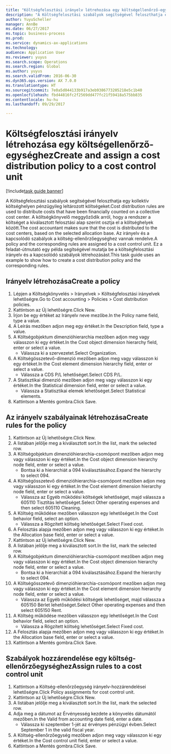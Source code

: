 ```yaml
--- 
title: "Költségfelosztási irányelv létrehozása egy költségellenőrző-egységhez"
description: "A Költségfelosztási szabályok segítségével feloszthatja egy kollektív költséghelyen pénzügyileg leltározott költségeket."
author: YuyuScheller
manager: AnnBe
ms.date: 06/27/2017
ms.topic: business-process
ms.prod: 
ms.service: dynamics-ax-applications
ms.technology: 
audience: Application User
ms.reviewer: yuyus
ms.search.scope: Operations
ms.search.region: Global
ms.author: yuyus
ms.search.validFrom: 2016-06-30
ms.dyn365.ops.version: AX 7.0.0
ms.translationtype: HT
ms.sourcegitcommit: 7e0a5d044133b917a3eb9386773205218e5c1b40
ms.openlocfilehash: fbd44816fc2f2569dd477fc21f59418a575bb835
ms.contentlocale: hu-hu
ms.lasthandoff: 09/29/2017

---
```

# <a name="create-and-assign-a-cost-distribution-policy-to-a-cost-control-unit"></a><span data-ttu-id="803e1-103">Költségfelosztási irányelv létrehozása egy költségellenőrző-egységhez</span><span class="sxs-lookup"><span data-stu-id="803e1-103">Create and assign a cost distribution policy to a cost control unit</span></span>

[!include[task guide banner](../../includes/task-guide-banner.md)]

<span data-ttu-id="803e1-104">A Költségfelosztási szabályok segítségével feloszthatja egy kollektív költséghelyen pénzügyileg leltározott költségeket.</span><span class="sxs-lookup"><span data-stu-id="803e1-104">Cost distribution rules are used to distribute costs that have been financially counted on a collective cost center.</span></span> <span data-ttu-id="803e1-105">A költségkönyvelő meggyőződik arról, hogy a rendszer a költséget a kiválasztott felosztási alap szerint osztja el a költséghelyek között.</span><span class="sxs-lookup"><span data-stu-id="803e1-105">The cost accountant makes sure that the cost is distributed to the cost centers, based on the selected allocation base.</span></span> <span data-ttu-id="803e1-106">Az irányelv és a kapcsolódó szabályok a költség-ellenőrzőegységhez vannak rendelve.</span><span class="sxs-lookup"><span data-stu-id="803e1-106">A policy and the corresponding rules are assigned to a cost control unit.</span></span> <span data-ttu-id="803e1-107">Ez a feladat-útmutató egy példa segítségével mutatja be a költségfelosztási irányelv és a kapcsolódó szabályok létrehozásást.</span><span class="sxs-lookup"><span data-stu-id="803e1-107">This task guide uses an example to show how to create a cost distribution policy and the corresponding rules.</span></span>


## <a name="create-a-policy"></a><span data-ttu-id="803e1-108">Irányelv létrehozása</span><span class="sxs-lookup"><span data-stu-id="803e1-108">Create a policy</span></span>
1. <span data-ttu-id="803e1-109">Lépjen a Költségkönyvelés > Irányelvek > Költségfelosztási irányelvek lehetőségre.</span><span class="sxs-lookup"><span data-stu-id="803e1-109">Go to Cost accounting > Policies > Cost distribution policies.</span></span>
2. <span data-ttu-id="803e1-110">Kattintson az Új lehetőségre.</span><span class="sxs-lookup"><span data-stu-id="803e1-110">Click New.</span></span>
3. <span data-ttu-id="803e1-111">Írjon be egy értéket az Irányelv neve mezőbe.</span><span class="sxs-lookup"><span data-stu-id="803e1-111">In the Policy name field, type a value.</span></span>
4. <span data-ttu-id="803e1-112">A Leírás mezőben adjon meg egy értéket.</span><span class="sxs-lookup"><span data-stu-id="803e1-112">In the Description field, type a value.</span></span>
5. <span data-ttu-id="803e1-113">A Költségobjektum dimenzióhierarchia mezőben adjon meg vagy válasszon ki egy értéket.</span><span class="sxs-lookup"><span data-stu-id="803e1-113">In the Cost object dimension hierarchy field, enter or select a value.</span></span>
    * <span data-ttu-id="803e1-114">Válassza ki a szervezetet.</span><span class="sxs-lookup"><span data-stu-id="803e1-114">Select Organization.</span></span>  
6. <span data-ttu-id="803e1-115">A Költségösszetevő-dimenzió mezőben adjon meg vagy válasszon ki egy értéket.</span><span class="sxs-lookup"><span data-stu-id="803e1-115">In the Cost element dimension hierarchy field, enter or select a value.</span></span>
    * <span data-ttu-id="803e1-116">Válassza a CDS P/L lehetőséget.</span><span class="sxs-lookup"><span data-stu-id="803e1-116">Select CDS P/L.</span></span>  
7. <span data-ttu-id="803e1-117">A Statisztikai dimenzió mezőben adjon meg vagy válasszon ki egy értéket.</span><span class="sxs-lookup"><span data-stu-id="803e1-117">In the Statistical dimension field, enter or select a value.</span></span>
    * <span data-ttu-id="803e1-118">Válassza a Statisztikai elemek lehetőséget.</span><span class="sxs-lookup"><span data-stu-id="803e1-118">Select Statistical elements.</span></span>  
8. <span data-ttu-id="803e1-119">Kattintson a Mentés gombra.</span><span class="sxs-lookup"><span data-stu-id="803e1-119">Click Save.</span></span>

## <a name="create-rules-for-the-policy"></a><span data-ttu-id="803e1-120">Az irányelv szabályainak létrehozása</span><span class="sxs-lookup"><span data-stu-id="803e1-120">Create rules for the policy</span></span>
1. <span data-ttu-id="803e1-121">Kattintson az Új lehetőségre.</span><span class="sxs-lookup"><span data-stu-id="803e1-121">Click New.</span></span>
2. <span data-ttu-id="803e1-122">A listában jelölje meg a kiválasztott sort.</span><span class="sxs-lookup"><span data-stu-id="803e1-122">In the list, mark the selected row.</span></span>
3. <span data-ttu-id="803e1-123">A Költségobjektum dimenzióhierarchia-csomópont mezőben adjon meg vagy válasszon ki egy értéket.</span><span class="sxs-lookup"><span data-stu-id="803e1-123">In the Cost object dimension hierarchy node field, enter or select a value.</span></span>
    * <span data-ttu-id="803e1-124">Bontsa ki a hierarchiát a 094 kiválasztásához.</span><span class="sxs-lookup"><span data-stu-id="803e1-124">Expand the hierarchy to select 094.</span></span>  
4. <span data-ttu-id="803e1-125">A Költségösszetevő dimenzióhierarchia-csomópont mezőben adjon meg vagy válasszon ki egy értéket.</span><span class="sxs-lookup"><span data-stu-id="803e1-125">In the Cost element dimension hierarchy node field, enter or select a value.</span></span>
    * <span data-ttu-id="803e1-126">Válassza az Egyéb működési költségek lehetőséget, majd válassza a 605110 Tisztítás lehetőséget.</span><span class="sxs-lookup"><span data-stu-id="803e1-126">Select Other operating expenses and then select 605110 Cleaning.</span></span>  
5. <span data-ttu-id="803e1-127">A Költség működése mezőben válasszon egy lehetőséget.</span><span class="sxs-lookup"><span data-stu-id="803e1-127">In the Cost behavior field, select an option.</span></span>
    * <span data-ttu-id="803e1-128">Válassza a Rögzített költség lehetőséget.</span><span class="sxs-lookup"><span data-stu-id="803e1-128">Select Fixed cost.</span></span>  
6. <span data-ttu-id="803e1-129">A Felosztás alapja mezőben adjon meg vagy válasszon ki egy értéket.</span><span class="sxs-lookup"><span data-stu-id="803e1-129">In the Allocation base field, enter or select a value.</span></span>
7. <span data-ttu-id="803e1-130">Kattintson az Új lehetőségre.</span><span class="sxs-lookup"><span data-stu-id="803e1-130">Click New.</span></span>
8. <span data-ttu-id="803e1-131">A listában jelölje meg a kiválasztott sort.</span><span class="sxs-lookup"><span data-stu-id="803e1-131">In the list, mark the selected row.</span></span>
9. <span data-ttu-id="803e1-132">A Költségobjektum dimenzióhierarchia-csomópont mezőben adjon meg vagy válasszon ki egy értéket.</span><span class="sxs-lookup"><span data-stu-id="803e1-132">In the Cost object dimension hierarchy node field, enter or select a value.</span></span>
    * <span data-ttu-id="803e1-133">Bontsa ki a hierarchiát a 094 kiválasztásához.</span><span class="sxs-lookup"><span data-stu-id="803e1-133">Expand the hierarchy to select 094.</span></span>  
10. <span data-ttu-id="803e1-134">A Költségösszetevő dimenzióhierarchia-csomópont mezőben adjon meg vagy válasszon ki egy értéket.</span><span class="sxs-lookup"><span data-stu-id="803e1-134">In the Cost element dimension hierarchy node field, enter or select a value.</span></span>
    * <span data-ttu-id="803e1-135">Válassza az Egyéb működési költségek lehetőséget, majd válassza a 605150 Bérlet lehetőséget.</span><span class="sxs-lookup"><span data-stu-id="803e1-135">Select Other operating expenses and then select 605150 Rent.</span></span>  
11. <span data-ttu-id="803e1-136">A Költség működése mezőben válasszon egy lehetőséget.</span><span class="sxs-lookup"><span data-stu-id="803e1-136">In the Cost behavior field, select an option.</span></span>
    * <span data-ttu-id="803e1-137">Válassza a Rögzített költség lehetőséget.</span><span class="sxs-lookup"><span data-stu-id="803e1-137">Select Fixed cost.</span></span>  
12. <span data-ttu-id="803e1-138">A Felosztás alapja mezőben adjon meg vagy válasszon ki egy értéket.</span><span class="sxs-lookup"><span data-stu-id="803e1-138">In the Allocation base field, enter or select a value.</span></span>
13. <span data-ttu-id="803e1-139">Kattintson a Mentés gombra.</span><span class="sxs-lookup"><span data-stu-id="803e1-139">Click Save.</span></span>

## <a name="assign-rules-to-a-cost-control-unit"></a><span data-ttu-id="803e1-140">Szabályok hozzárendelése egy költség-ellenőrzőegységhez</span><span class="sxs-lookup"><span data-stu-id="803e1-140">Assign rules to a cost control unit</span></span>
1. <span data-ttu-id="803e1-141">Kattintson a Költség-ellenőrzőegység irányelv-hozzárendelései lehetőségre.</span><span class="sxs-lookup"><span data-stu-id="803e1-141">Click Policy assignments for cost control unit.</span></span>
2. <span data-ttu-id="803e1-142">Kattintson az Új lehetőségre.</span><span class="sxs-lookup"><span data-stu-id="803e1-142">Click New.</span></span>
3. <span data-ttu-id="803e1-143">A listában jelölje meg a kiválasztott sort.</span><span class="sxs-lookup"><span data-stu-id="803e1-143">In the list, mark the selected row.</span></span>
4. <span data-ttu-id="803e1-144">Adja meg a dátumot az Érvényesség kezdete a könyvelés dátumától mezőben.</span><span class="sxs-lookup"><span data-stu-id="803e1-144">In the Valid from accounting date field, enter a date.</span></span>
    * <span data-ttu-id="803e1-145">Válassza ki szeptember 1-jét az érvényes pénzügyi évben.</span><span class="sxs-lookup"><span data-stu-id="803e1-145">Select September 1 in the valid fiscal year.</span></span>  
5. <span data-ttu-id="803e1-146">A Költség-ellenőrzőegység mezőben adjon meg vagy válasszon ki egy értéket.</span><span class="sxs-lookup"><span data-stu-id="803e1-146">In the Cost control unit field, enter or select a value.</span></span>
6. <span data-ttu-id="803e1-147">Kattintson a Mentés gombra.</span><span class="sxs-lookup"><span data-stu-id="803e1-147">Click Save.</span></span>


